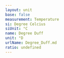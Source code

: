 ```yaml
---
layout: unit
base: false
measurement: Temperature
si: Degree Celcius
siUnit: °C
name: Degree Duff
unit: °D
urlName: Degree_Duff.md
ratio: undefined
---
```

